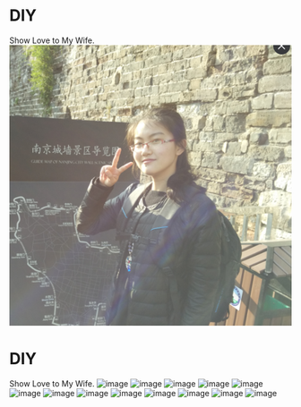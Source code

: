 # DIY
Show Love to My Wife.
![image](https://github.com/Daiyuxiangdiy/DIY/raw/master/img/5.png)
# DIY
Show Love to My Wife.
![image](https://github.com/Daiyuxiangdiy/DIY/raw/master/img/1.png)
![image](https://github.com/Daiyuxiangdiy/DIY/raw/master/img/2.png)
![image](https://github.com/Daiyuxiangdiy/DIY/raw/master/img/3.png)
![image](https://github.com/Daiyuxiangdiy/DIY/raw/master/img/4.png)
![image](https://github.com/Daiyuxiangdiy/DIY/raw/master/img/6.png)
![image](https://github.com/Daiyuxiangdiy/DIY/raw/master/img/7.png)
![image](https://github.com/Daiyuxiangdiy/DIY/raw/master/img/8.png)
![image](https://github.com/Daiyuxiangdiy/DIY/raw/master/img/9.png)
![image](https://github.com/Daiyuxiangdiy/DIY/raw/master/img/10.png)
![image](https://github.com/Daiyuxiangdiy/DIY/raw/master/img/11.png)
![image](https://github.com/Daiyuxiangdiy/DIY/raw/master/img/12.png)
![image](https://github.com/Daiyuxiangdiy/DIY/raw/master/img/13.png)
![image](https://github.com/Daiyuxiangdiy/DIY/raw/master/img/14.png)
